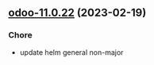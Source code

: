 

## [odoo-11.0.22](https://github.com/truecharts/charts/compare/odoo-11.0.21...odoo-11.0.22) (2023-02-19)

### Chore

- update helm general non-major
  
  